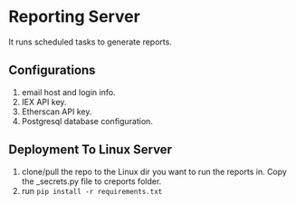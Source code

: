 # Reporting Server
It runs scheduled tasks to generate reports.

## Configurations
1. email host and login info.
2. IEX API key.
3. Etherscan API key.
4. Postgresql database configuration.

## Deployment To Linux Server
1. clone/pull the repo to the Linux dir you want to run the reports in.  Copy the \_secrets.py file to creports folder.
2. run ``pip install -r requirements.txt``



 

